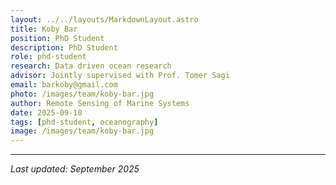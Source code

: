 ```yaml
---
layout: ../../layouts/MarkdownLayout.astro
title: Koby Bar
position: PhD Student
description: PhD Student
role: phd-student
research: Data driven ocean research
advisor: Jointly supervised with Prof. Tomer Sagi
email: barkoby@gmail.com
photo: /images/team/koby-bar.jpg
author: Remote Sensing of Marine Systems
date: 2025-09-10
tags: [phd-student, oceanography]
image: /images/team/koby-bar.jpg
---
```



---

*Last updated: September 2025*